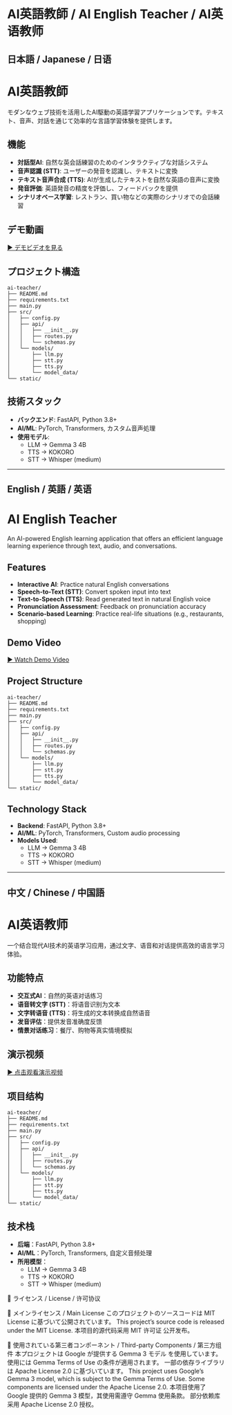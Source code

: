 # AI英語教師 / AI English Teacher / AI英语教师

## 日本語 / Japanese / 日语

# AI英語教師

モダンなウェブ技術を活用したAI駆動の英語学習アプリケーションです。テキスト、音声、対話を通じて効率的な言語学習体験を提供します。

## 機能

- **対話型AI**: 自然な英会話練習のためのインタラクティブな対話システム
- **音声認識 (STT)**: ユーザーの発音を認識し、テキストに変換
- **テキスト音声合成 (TTS)**: AIが生成したテキストを自然な英語の音声に変換
- **発音評価**: 英語発音の精度を評価し、フィードバックを提供
- **シナリオベース学習**: レストラン、買い物などの実際のシナリオでの会話練習

## デモ動画

[▶️ デモビデオを見る](https://youtu.be/uHYGd2isyJA?si=qx57u3euTivb_ebO)

## プロジェクト構造

```
ai-teacher/
├── README.md
├── requirements.txt
├── main.py
├── src/
│   ├── config.py
│   ├── api/
│   │   ├── __init__.py
│   │   ├── routes.py
│   │   └── schemas.py
│   └── models/
│       ├── llm.py
│       ├── stt.py
│       ├── tts.py
│       └── model_data/
└── static/
```

## 技術スタック

- **バックエンド**: FastAPI, Python 3.8+
- **AI/ML**: PyTorch, Transformers, カスタム音声処理
- **使用モデル**:
  - LLM → Gemma 3 4B
  - TTS → KOKORO
  - STT → Whisper (medium)


---

## English / 英語 / 英语

# AI English Teacher

An AI-powered English learning application that offers an efficient language learning experience through text, audio, and conversations.

## Features

- **Interactive AI**: Practice natural English conversations
- **Speech-to-Text (STT)**: Convert spoken input into text
- **Text-to-Speech (TTS)**: Read generated text in natural English voice
- **Pronunciation Assessment**: Feedback on pronunciation accuracy
- **Scenario-based Learning**: Practice real-life situations (e.g., restaurants, shopping)

## Demo Video

[▶️ Watch Demo Video](https://youtu.be/uHYGd2isyJA?si=qx57u3euTivb_ebO)

## Project Structure

```
ai-teacher/
├── README.md
├── requirements.txt
├── main.py
├── src/
│   ├── config.py
│   ├── api/
│   │   ├── __init__.py
│   │   ├── routes.py
│   │   └── schemas.py
│   └── models/
│       ├── llm.py
│       ├── stt.py
│       ├── tts.py
│       └── model_data/
└── static/
```

## Technology Stack

- **Backend**: FastAPI, Python 3.8+
- **AI/ML**: PyTorch, Transformers, Custom audio processing
- **Models Used**:
  - LLM → Gemma 3 4B
  - TTS → KOKORO
  - STT → Whisper (medium)


---

## 中文 / Chinese / 中国語

# AI英语教师

一个结合现代AI技术的英语学习应用，通过文字、语音和对话提供高效的语言学习体验。

## 功能特点

- **交互式AI**：自然的英语对话练习
- **语音转文字 (STT)**：将语音识别为文本
- **文字转语音 (TTS)**：将生成的文本转换成自然语音
- **发音评估**：提供发音准确度反馈
- **情景对话练习**：餐厅、购物等真实情境模拟

## 演示视频

[▶️ 点击观看演示视频](https://youtu.be/uHYGd2isyJA?si=qx57u3euTivb_ebO)

## 项目结构

```
ai-teacher/
├── README.md
├── requirements.txt
├── main.py
├── src/
│   ├── config.py
│   ├── api/
│   │   ├── __init__.py
│   │   ├── routes.py
│   │   └── schemas.py
│   └── models/
│       ├── llm.py
│       ├── stt.py
│       ├── tts.py
│       └── model_data/
└── static/
```

## 技术栈

- **后端**：FastAPI, Python 3.8+
- **AI/ML**：PyTorch, Transformers, 自定义音频处理
- **所用模型**：
  - LLM → Gemma 3 4B
  - TTS → KOKORO
  - STT → Whisper (medium)


🪪 ライセンス / License / 许可协议

📄 メインライセンス / Main License
このプロジェクトのソースコードは MIT License に基づいて公開されています。
This project’s source code is released under the MIT License.
本项目的源代码采用 MIT 许可证 公开发布。

🧩 使用されている第三者コンポーネント / Third-party Components / 第三方组件
本プロジェクトは Google が提供する Gemma 3 モデル を使用しています。使用には Gemma Terms of Use の条件が適用されます。
一部の依存ライブラリは Apache License 2.0 に基づいています。
This project uses Google’s Gemma 3 model, which is subject to the Gemma Terms of Use.
Some components are licensed under the Apache License 2.0.
本项目使用了 Google 提供的 Gemma 3 模型，其使用需遵守 Gemma 使用条款。
部分依赖库采用 Apache License 2.0 授权。
